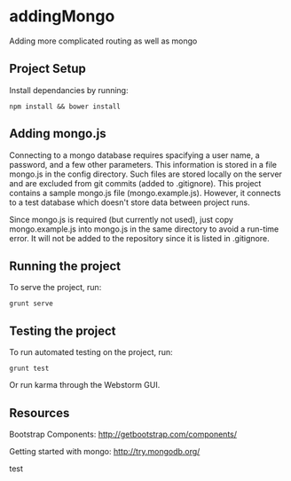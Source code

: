 # addingMongo
Adding more complicated routing as well as mongo

## Project Setup
Install dependancies by running:

````
npm install && bower install
````

## Adding mongo.js
Connecting to a mongo database requires spacifying a user name, a password, and a few other parameters. This information is stored in a file mongo.js in the config directory. Such files are stored locally on the server and are excluded from git commits (added to .gitignore). This project contains a sample mongo.js file (mongo.example.js). However, it connects to a test database which doesn't store data between project runs. 

Since mongo.js is required (but currently not used), just copy mongo.example.js into mongo.js in the same directory to avoid a run-time error. It will not be added to the repository since it is listed in .gitignore. 

## Running the project
To serve the project, run:

````
grunt serve
````

## Testing the project
To run automated testing on the project, run:
````
grunt test
````
Or run karma through the Webstorm GUI.

## Resources
Bootstrap Components:
http://getbootstrap.com/components/

Getting started with mongo:
http://try.mongodb.org/


test


